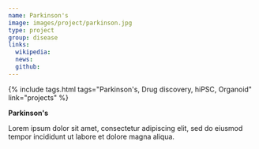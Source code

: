 ```yaml
---
name: Parkinson's
image: images/project/parkinson.jpg
type: project
group: disease
links:
  wikipedia:
  news:
  github:
---
```


{%
  include tags.html
  tags="Parkinson's, Drug discovery, hiPSC, Organoid"
  link="projects"
%}

<strong>Parkinson's</strong>

Lorem ipsum dolor sit amet, consectetur adipiscing elit, sed do eiusmod tempor incididunt ut labore et dolore magna aliqua.
